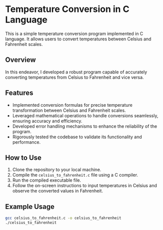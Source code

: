 #  Temperature Conversion in C Language

This is a simple temperature conversion program implemented in C language. It allows users to convert temperatures between Celsius and Fahrenheit scales.

## Overview

In this endeavor, I developed a robust program capable of accurately converting temperatures from Celsius to Fahrenheit and vice versa.

## Features

- Implemented conversion formulas for precise temperature transformation between Celsius and Fahrenheit scales.
- Leveraged mathematical operations to handle conversions seamlessly, ensuring accuracy and efficiency.
- Developed error handling mechanisms to enhance the reliability of the program.
- Rigorously tested the codebase to validate its functionality and performance.

## How to Use

1. Clone the repository to your local machine.
2. Compile the `celsius_to_fahrenheit.c` file using a C compiler.
3. Run the compiled executable file.
4. Follow the on-screen instructions to input temperatures in Celsius and observe the converted values in Fahrenheit.

## Example Usage

```bash
gcc celsius_to_fahrenheit.c -o celsius_to_fahrenheit
./celsius_to_fahrenheit
